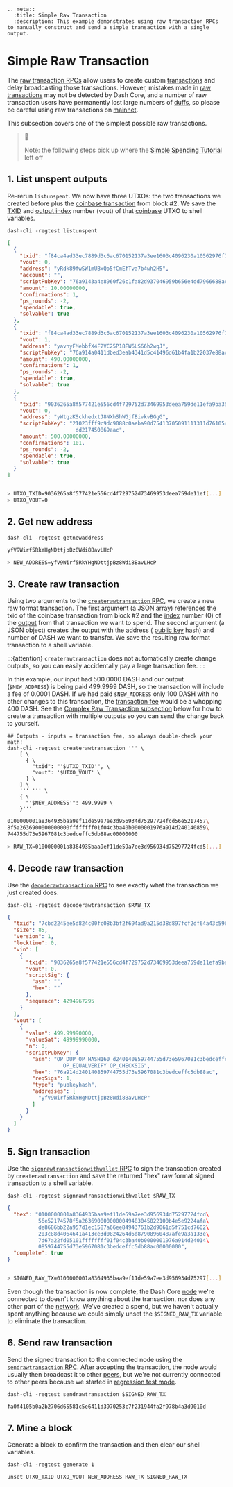```{eval-rst}
.. meta::
  :title: Simple Raw Transaction
  :description: This example demonstrates using raw transaction RPCs to manually construct and send a simple transaction with a single output.
```

# Simple Raw Transaction

The [raw transaction RPCs](../api/remote-procedure-calls-raw-transactions.md) allow users to create custom [transactions](../resources/glossary.md#transaction) and delay broadcasting those transactions. However, mistakes made in [raw transactions](../resources/glossary.md#raw-transaction) may not be detected by Dash Core, and a number of raw transaction users have permanently lost large numbers of [duffs](../resources/glossary.md#duffs), so please be careful using raw transactions on [mainnet](../resources/glossary.md#mainnet).

This subsection covers one of the simplest possible raw transactions.

> 📘
>
> Note: the following steps pick up where the [Simple Spending Tutorial](../examples/transaction-tutorial-simple-spending.md) left off

## 1. List unspent outputs

Re-rerun `listunspent`. We now have three UTXOs: the two transactions we created before plus the [coinbase transaction](../resources/glossary.md#coinbase-transaction) from block #2. We save the [TXID](../resources/glossary.md#transaction-identifiers) and [output index](../resources/glossary.md#output-index) number (vout) of that [coinbase](../resources/glossary.md#coinbase) UTXO to shell variables.

```shell
dash-cli -regtest listunspent
```

``` json
[
  {
    "txid": "f84ca4ad33ec7889d3c6ac670152137a3ee1603c4096230a10562976f700d130",
    "vout": 0,
    "address": "yRdk89fwSW1mUBxQo5fCmEfTva7b4wh2H5",
    "account": "",
    "scriptPubKey": "76a9143a4e8960f26c1fa82d937046959b656e4dd7966688ac",
    "amount": 10.00000000,
    "confirmations": 1,
    "ps_rounds": -2,
    "spendable": true,
    "solvable": true
  },
  {
    "txid": "f84ca4ad33ec7889d3c6ac670152137a3ee1603c4096230a10562976f700d130",
    "vout": 1,
    "address": "yavnyFMebbfX4F2VC25P18FW6LS66h2wqJ",
    "scriptPubKey": "76a914a0411dbed3eab4341d5c41496d61b4fa1b22037e88ac",
    "amount": 490.00000000,
    "confirmations": 1,
    "ps_rounds": -2,
    "spendable": true,
    "solvable": true
  },
  {
    "txid": "9036265a8f577421e556cd4f729752d73469953deea759de11efa9ba354936a8",
    "vout": 0,
    "address": "yWtgzKSckhedxtJ8NXhShWGjfBivkvBGgG",
    "scriptPubKey": "21023fff9c9dc9088c0aeba90d75413705091111311d761054de23ac\
                      dd217450869aac",
    "amount": 500.00000000,
    "confirmations": 101,
    "ps_rounds": -2,
    "spendable": true,
    "solvable": true
  }
]
```

``` bash

> UTXO_TXID=9036265a8f577421e556cd4f729752d73469953deea759de11ef[...]
> UTXO_VOUT=0
```

## 2. Get new address

```shell
dash-cli -regtest getnewaddress
```

``` bash
yfV9Wirf5RkYHgNDttjpBz8Wdi8BavLHcP

> NEW_ADDRESS=yfV9Wirf5RkYHgNDttjpBz8Wdi8BavLHcP
```

## 3. Create raw transaction

Using two arguments to the [`createrawtransaction` RPC](../api/remote-procedure-calls-raw-transactions.md#createrawtransaction), we create a new raw format transaction. The first argument (a JSON array) references the txid of the coinbase transaction from block #2 and the [index](../resources/glossary.md#index) number (0) of the [output](../resources/glossary.md#output) from that transaction we want to spend. The second argument (a JSON object) creates the output with the address ( [public key](../resources/glossary.md#public-key) hash) and number of DASH we want to transfer. We save the resulting raw format transaction to a shell variable.

:::{attention}
`createrawtransaction` does not automatically create change outputs, so you can easily accidentally pay a large transaction fee.
:::

In this example, our input had 500.0000 DASH and our output (`$NEW_ADDRESS`) is being paid 499.9999 DASH, so the transaction will include a fee of 0.0001 DASH. If we had paid `$NEW_ADDRESS` only 100 DASH with no other changes to this transaction, the [transaction fee](../resources/glossary.md#transaction-fee) would be a whopping 400 DASH. See the [Complex Raw Transaction subsection](../examples/transaction-tutorial-complex-raw-transaction.md) below for how to create a transaction with multiple outputs so you can send the change back to yourself.

```shell
## Outputs - inputs = transaction fee, so always double-check your math!
dash-cli -regtest createrawtransaction ''' \
    [ \
      { \
        "txid": "'$UTXO_TXID'", \
        "vout": '$UTXO_VOUT' \
      } \
    ] \
    ''' ''' \
    { \
      "'$NEW_ADDRESS'": 499.9999 \
    }'''
```

``` bash
0100000001a8364935baa9ef11de59a7ee3d956934d75297724fcd56e5217457\
8f5a2636900000000000ffffffff01f04c3ba40b0000001976a914d240140859\
744755d73e5967081c3bedceffc5db88ac00000000

> RAW_TX=0100000001a8364935baa9ef11de59a7ee3d956934d75297724fcd5[...]
```

## 4. Decode raw transaction

Use the [`decoderawtransaction` RPC](../api/remote-procedure-calls-raw-transactions.md#decoderawtransaction) to see exactly what the transaction we just created does.

```shell
dash-cli -regtest decoderawtransaction $RAW_TX
```

``` json
{
  "txid": "7cbd2245ee5d824c00fc08b3bf2f694ad9a215d38d897fcf2df64a43c59bb97b",
  "size": 85,
  "version": 1,
  "locktime": 0,
  "vin": [
    {
      "txid": "9036265a8f577421e556cd4f729752d73469953deea759de11efa9ba354936a8",
      "vout": 0,
      "scriptSig": {
        "asm": "",
        "hex": ""
      },
      "sequence": 4294967295
    }
  ],
  "vout": [
    {
      "value": 499.99990000,
      "valueSat": 49999990000,
      "n": 0,
      "scriptPubKey": {
        "asm": "OP_DUP OP_HASH160 d240140859744755d73e5967081c3bedceffc5db\
                  OP_EQUALVERIFY OP_CHECKSIG",
        "hex": "76a914d240140859744755d73e5967081c3bedceffc5db88ac",
        "reqSigs": 1,
        "type": "pubkeyhash",
        "addresses": [
          "yfV9Wirf5RkYHgNDttjpBz8Wdi8BavLHcP"
        ]
      }
    }
  ]
}
```

## 5. Sign transaction

Use the [`signrawtransactionwithwallet` RPC](../api/remote-procedure-calls-wallet.md#signrawtransactionwithwallet) to sign the transaction created by `createrawtransaction` and save the returned "hex" raw format signed transaction to a shell variable.

```shell
dash-cli -regtest signrawtransactionwithwallet $RAW_TX
```

``` json
{
  "hex": "0100000001a8364935baa9ef11de59a7ee3d956934d75297724fcd\
          56e52174578f5a2636900000000049483045022100b4e5e9224afa\
          de8686bb22a957d1ec1587a66ee84943761b2d9061d5f751cd7602\
          203c88d4064641a413ce3d0824264d6d87908960487afe9a3a133e\
          7d67a22fd05101ffffffff01f04c3ba40b0000001976a914d24014\
          0859744755d73e5967081c3bedceffc5db88ac00000000",
  "complete": true
}
```

``` bash

> SIGNED_RAW_TX=0100000001a8364935baa9ef11de59a7ee3d956934d75297[...]
```

Even though the transaction is now complete, the Dash Core [node](../resources/glossary.md#node) we're connected to doesn't know anything about the transaction, nor does any other part of the [network](../resources/glossary.md#network). We've created a spend, but we haven't actually spent anything because we could simply unset the `$SIGNED_RAW_TX` variable to eliminate the transaction.

## 6. Send raw transaction

Send the signed transaction to the connected node using the [`sendrawtransaction` RPC](../api/remote-procedure-calls-raw-transactions.md#sendrawtransaction). After accepting the transaction, the node would usually then broadcast it to other [peers](../resources/glossary.md#peer), but we're not currently connected to other peers because we started in [regression test mode](../resources/glossary.md#regression-test-mode).

```shell
dash-cli -regtest sendrawtransaction $SIGNED_RAW_TX
```

``` bash
fa0f4105b0a2b2706d65581c5e6411d3970253c7f231944fa2f978b4a3d9010d
```

## 7. Mine a block

Generate a block to confirm the transaction and then clear our shell variables.

```shell
dash-cli -regtest generate 1

unset UTXO_TXID UTXO_VOUT NEW_ADDRESS RAW_TX SIGNED_RAW_TX
```
